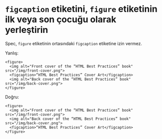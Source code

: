 # `figcaption` etiketini, `figure` etiketinin ilk veya son çocuğu olarak yerleştirin

Spec, `figure` etiketinin ortasındaki `figcaption` etiketine izin vermez.

Yanlış:

```
<figure>
  <img alt="Front cover of the “HTML Best Practices” book" src="/img/front-cover.png">
  <figcaption>“HTML Best Practices” Cover Art</figcaption>
  <img alt="Back cover of the “HTML Best Practices” book" src="/img/back-cover.png">
</figure>
```

Doğru:

```
<figure>
  <img alt="Front cover of the “HTML Best Practices” book" src="/img/front-cover.png">
  <img alt="Back cover of the “HTML Best Practices” book" src="/img/back-cover.png">
  <figcaption>“HTML Best Practices” Cover Art</figcaption>
</figure>
```
